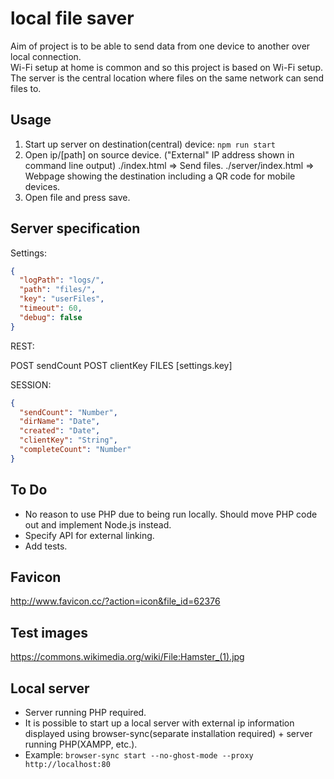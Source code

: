 # local file saver

Aim of project is to be able to send data from one device to another over local connection.  
Wi-Fi setup at home is common and so this project is based on Wi-Fi setup.  
The server is the central location where files on the same network can send files to.

## Usage

1. Start up server on destination(central) device: `npm run start`
2. Open ip/[path] on source device. ("External" IP address shown in command line output)
./index.html => Send files.
./server/index.html => Webpage showing the destination including a QR code for mobile devices.
3. Open file and press save.

## Server specification

Settings:

```json
{
  "logPath": "logs/",
  "path": "files/",
  "key": "userFiles",
  "timeout": 60,
  "debug": false
}
```

REST:

POST sendCount
POST clientKey
FILES [settings.key]

SESSION:

```json
{
  "sendCount": "Number",
  "dirName": "Date",
  "created": "Date",
  "clientKey": "String",
  "completeCount": "Number"
}
```

## To Do

* No reason to use PHP due to being run locally. Should move PHP code out and implement Node.js instead.
* Specify API for external linking.
* Add tests.

## Favicon

http://www.favicon.cc/?action=icon&file_id=62376

## Test images

https://commons.wikimedia.org/wiki/File:Hamster_(1).jpg

## Local server

* Server running PHP required.
* It is possible to start up a local server with external ip information displayed using browser-sync(separate installation required) + server running PHP(XAMPP, etc.).
* Example: `browser-sync start --no-ghost-mode --proxy http://localhost:80`